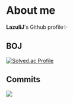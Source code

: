 # About me
**LazuliJ**'s Github profile✨

## BOJ
[![Solved.ac Profile](http://mazassumnida.wtf/api/v2/generate_badge?boj=lazuli_j)](https://solved.ac/lazuli_j/)
  
## Commits
<a href="https://github.com/devxb/gitanimals">
  <img src="https://render.gitanimals.org/farms/LazuliJ"/>
</a>
